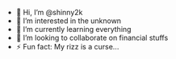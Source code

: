 - 👋 Hi, I’m @shinny2k
- 👀 I’m interested in the unknown
- 🌱 I’m currently learning everything
- 💞️ I’m looking to collaborate on financial stuffs
- ⚡ Fun fact: My rizz is a curse...

<!---
shinny2k/shinny2k is a ✨ special ✨ repository because its `README.md` (this file) appears on your GitHub profile.
You can click the Preview link to take a look at your changes.
--->
